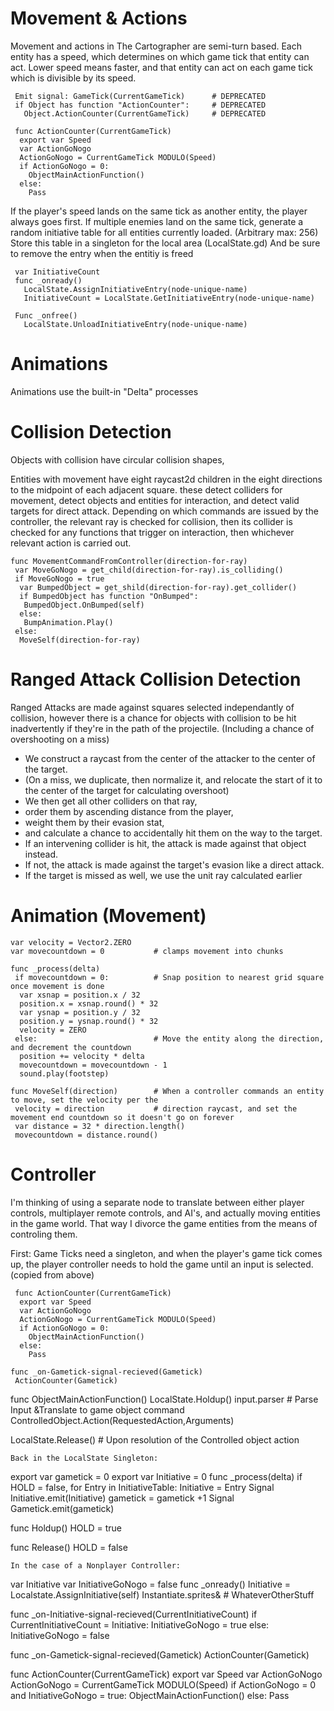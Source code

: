 # Movement & Actions

Movement and actions in The Cartographer are semi-turn based.  Each entity has a speed, which determines on which game tick that entity can act.  Lower speed means faster, and that entity can act on each game tick which is divisible by its speed.
```
 Emit signal: GameTick(CurrentGameTick)      # DEPRECATED
 if Object has function "ActionCounter":     # DEPRECATED
   Object.ActionCounter(CurrentGameTick)     # DEPRECATED
```
```
 func ActionCounter(CurrentGameTick)
  export var Speed
  var ActionGoNogo
  ActionGoNogo = CurrentGameTick MODULO(Speed)
  if ActionGoNogo = 0:
    ObjectMainActionFunction()
  else:
    Pass
```
If the player's speed lands on the same tick as another entity, the player always goes first.  If multiple enemies land on the same tick, generate a random initiative table for all entities currently loaded.  (Arbitrary max: 256) Store this table in a singleton for the local area (LocalState.gd) And be sure to remove the entry when the entitiy is freed
```
 var InitiativeCount
 func _onready()
   LocalState.AssignInitiativeEntry(node-unique-name)
   InitiativeCount = LocalState.GetInitiativeEntry(node-unique-name)

 Func _onfree()
   LocalState.UnloadInitiativeEntry(node-unique-name)
```
# Animations

Animations use the built-in "Delta" processes

# Collision Detection

Objects with collision have circular collision shapes, 

Entities with movement have eight raycast2d children in the eight directions to the midpoint of each adjacent square.  these detect colliders for movement, detect objects and entities for interaction, and detect valid targets for direct attack.  Depending on which commands are issued by the controller, the relevant ray is checked for collision, then its collider is checked for any functions that trigger on interaction, then whichever relevant action is carried out.  
```
func MovementCommandFromController(direction-for-ray)
 var MoveGoNogo = get_child(direction-for-ray).is_colliding()
 if MoveGoNogo = true
  var BumpedObject = get_shild(direction-for-ray).get_collider()
  if BumpedObject has function "OnBumped":
   BumpedObject.OnBumped(self)
  else:
   BumpAnimation.Play()
 else:
  MoveSelf(direction-for-ray)
```

# Ranged Attack Collision Detection

Ranged Attacks are made against squares selected independantly of collision, however there is a chance for objects with collision to be hit inadvertently if they're in the path of the projectile. (Including a chance of overshooting on a miss)  
- We construct a raycast from the center of the attacker to the center of the target.
 - (On a miss, we duplicate, then normalize it, and relocate the start of it to the center of the target for calculating overshoot)
- We then get all other colliders on that ray,
- order them by ascending distance from the player,
- weight them by their evasion stat,
- and calculate a chance to accidentally hit them on the way to the target.
- If an intervening collider is hit, the attack is made against that object instead.
- If not, the attack is made against the target's evasion like a direct attack.
- If the target is missed as well, we use the unit ray calculated earlier 

# Animation (Movement)
```
var velocity = Vector2.ZERO
var movecountdown = 0           # clamps movement into chunks

func _process(delta)
 if movecountdown = 0:          # Snap position to nearest grid square once movement is done
  var xsnap = position.x / 32
  position.x = xsnap.round() * 32
  var ysnap = position.y / 32
  position.y = ysnap.round() * 32
  velocity = ZERO
 else:                          # Move the entity along the direction, and decrement the countdown
  position += velocity * delta
  movecountdown = movecountdown - 1
  sound.play(footstep)

func MoveSelf(direction)        # When a controller commands an entity to move, set the velocity per the
 velocity = direction           # direction raycast, and set the movement end countdown so it doesn't go on forever
 var distance = 32 * direction.length()
 movecountdown = distance.round()
```

# Controller

I'm thinking of using a separate node to translate between either player controls, multiplayer remote controls, and AI's, and actually moving entities in the game world.  That way I divorce the game entities from the means of controling them.

First: Game Ticks need a singleton, and when the player's game tick comes up, the player controller needs to hold the game until an input is selected.  (copied from above)

```
 func ActionCounter(CurrentGameTick)
  export var Speed
  var ActionGoNogo
  ActionGoNogo = CurrentGameTick MODULO(Speed)
  if ActionGoNogo = 0:
    ObjectMainActionFunction()
  else:
    Pass
```
```
func _on-Gametick-signal-recieved(Gametick)
 ActionCounter(Gametick)
```
func ObjectMainActionFunction()
 LocalState.Holdup()
 input.parser # Parse Input &Translate to game object command
 ControlledObject.Action(RequestedAction,Arguments)

 LocalState.Release()  # Upon resolution of the Controlled object action
```
Back in the LocalState Singleton:
```
export var gametick = 0
export var Initiative = 0
func _process(delta)
 if HOLD = false,
  for Entry in InitiativeTable:
   Initiative = Entry
   Signal Initiative.emit(Initiative)
  gametick = gametick +1
  Signal Gametick.emit(gametick)
 
func Holdup()
 HOLD = true

func Release()
 HOLD = false  
```
In the case of a Nonplayer Controller:
```
var Initiative
var InitiativeGoNogo = false
func _onready()
 Initiative = Localstate.AssignInitiative(self)
 Instantiate.sprites& # WhateverOtherStuff

func _on-Initiative-signal-recieved(CurrentInitiativeCount)
 if CurrentInitiativeCount = Initiative:
  InitiativeGoNogo = true
 else:
  InitiativeGoNogo = false

func _on-Gametick-signal-recieved(Gametick)
 ActionCounter(Gametick)

 func ActionCounter(CurrentGameTick)
  export var Speed
  var ActionGoNogo
  ActionGoNogo = CurrentGameTick MODULO(Speed)
  if ActionGoNogo = 0 and InitiativeGoNogo = true:
    ObjectMainActionFunction()
  else:
    Pass
 
